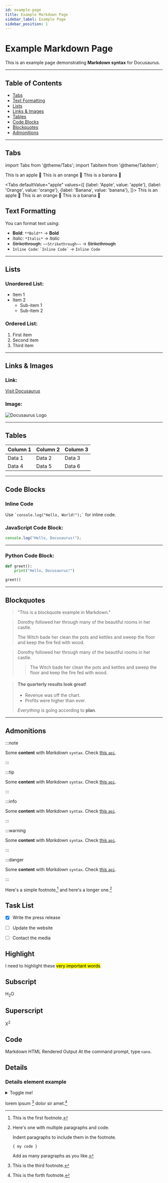 ```yaml
---
id: example-page
title: Example Markdown Page
sidebar_label: Example Page
sidebar_position: 1
---
```


# Example Markdown Page

This is an example page demonstrating **Markdown syntax** for Docusaurus.

---

## Table of Contents
- [Tabs](#tabs)
- [Text Formatting](#text-formatting)
- [Lists](#lists)
- [Links & Images](#links--images)
- [Tables](#tables)
- [Code Blocks](#code-blocks)
- [Blockquotes](#blockquotes)
- [Admonitions](#admonitions)

---
## Tabs
import Tabs from '@theme/Tabs';
import TabItem from '@theme/TabItem';

<Tabs>
  <TabItem value="apple" label="Apple" default>
    This is an apple 🍎
  </TabItem>
  <TabItem value="orange" label="Orange">
    This is an orange 🍊
  </TabItem>
  <TabItem value="banana" label="Banana">
    This is a banana 🍌
  </TabItem>
</Tabs>

<Tabs
  defaultValue="apple"
  values={[
    {label: 'Apple', value: 'apple'},
    {label: 'Orange', value: 'orange'},
    {label: 'Banana', value: 'banana'},
  ]}>
  <TabItem value="apple">This is an apple 🍎</TabItem>
  <TabItem value="orange">This is an orange 🍊</TabItem>
  <TabItem value="banana">This is a banana 🍌</TabItem>
</Tabs>

## Text Formatting

You can format text using:

- **Bold**: `**Bold**` → **Bold**
- *Italic*: `*Italic*` → *Italic*
- ~~Strikethrough~~: `~~Strikethrough~~` → ~~Strikethrough~~
- `Inline Code`: `` `Inline Code` `` → `Inline Code`

---

## Lists

### Unordered List:
- Item 1
- Item 2
  - Sub-item 1
  - Sub-item 2

### Ordered List:
1. First item
2. Second item
3. Third item

---

## Links & Images

### Link:
[Visit Docusaurus](https://docusaurus.io/)

### Image:
![Docusaurus Logo](https://docusaurus.io/img/docusaurus.png)

---

## Tables

| Column 1 | Column 2 | Column 3 |
|----------|----------|----------|
| Data 1   | Data 2   | Data 3   |
| Data 4   | Data 5   | Data 6   |

---

## Code Blocks

### Inline Code
Use `` `console.log("Hello, World!");` `` for inline code.

### JavaScript Code Block:
```js
console.log("Hello, Docusaurus!");
```
---

### Python Code Block:
```python
def greet():
    print("Hello, Docusaurus!")

greet()
```

---

## Blockquotes

> "This is a blockquote example in Markdown."

> Dorothy followed her through many of the beautiful rooms in her castle.
>
> The Witch bade her clean the pots and kettles and sweep the floor and keep the fire fed with wood.


> Dorothy followed her through many of the beautiful rooms in her castle.
>
>> The Witch bade her clean the pots and kettles and sweep the floor and keep the fire fed with wood.

> #### The quarterly results look great!
>
> - Revenue was off the chart.
> - Profits were higher than ever.
>
>  *Everything* is going according to **plan**.
---

## Admonitions

:::note

Some **content** with _Markdown_ `syntax`. Check [this `api`](#).

:::

:::tip

Some **content** with _Markdown_ `syntax`. Check [this `api`](#).

:::

:::info

Some **content** with _Markdown_ `syntax`. Check [this `api`](#).

:::

:::warning

Some **content** with _Markdown_ `syntax`. Check [this `api`](#).

:::

:::danger

Some **content** with _Markdown_ `syntax`. Check [this `api`](#).

:::


Here's a simple footnote,[^1] and here's a longer one.[^bignote]

[^1]: This is the first footnote.

[^bignote]: Here's one with multiple paragraphs and code.

    Indent paragraphs to include them in the footnote.

    `{ my code }`

    Add as many paragraphs as you like.

## Task List

- [x] Write the press release
- [ ] Update the website
- [ ] Contact the media    


## Highlight
I need to highlight these <mark>very important words</mark>.

## Subscript
H<sub>2</sub>O

## Superscript
X<sup>2</sup>

## Code

Markdown	HTML	Rendered Output
At the command prompt, type `nano`.

## Details

### Details element example

<details>
  <summary>Toggle me!</summary>

  This is the detailed content

  ```js
  console.log("Markdown features including the code block are available");
  ```

  You can use Markdown here including **bold** and _italic_ text, and [inline link](https://docusaurus.io)
  <details>
    <summary>Nested toggle! Some surprise inside...</summary>

    😲😲😲😲😲
  </details>
</details>

lorem ipsum [^2] dolor sir amet.[^3]

[^2]: This is the third footnote.

[^3]: This is the forth footnote.
